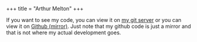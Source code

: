+++
title = "Arthur Melton"
+++

If you want to see my code, you can view it on [my git server][git] or
you can view it on [Github (mirror)][github]. Just note that my github
code is just a mirror and that is not where my actual development goes.

[github]: https://github.com/AMTitan
[git]: https://git.arthurmelton.com
[email]: me@arthurmelton.com
